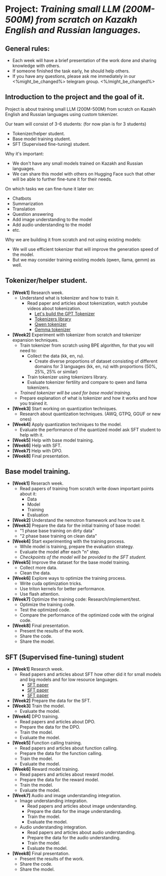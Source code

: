 # Project: *Training small LLM (200M-500M) from scratch on Kazakh English and Russian languages.*

## General rules:
- Each week will have a brief presentation of the work done and sharing knowledge with others.
- If someone finished the task early, he should help others. 
- If you have any questions, please ask me immediately in our <%might_be_changed%> telegram group. <%/might_be_changed%>

## Introduction to the project and the goal of it.
Project is about training small LLM (200M-500M) from scratch on Kazakh English and Russian languages using custom tokenizer.

Our team will consist of 3-6 students: (for now plan is for 3 students)
- Tokenizer/helper student.
- Base model training student.
- SFT (Supervised fine-tuning) student.

Why it's important:
- We don't have any small models trained on Kazakh and Russian languages.
- We can share this model with others on Hugging Face such that other will be able to further fine-tune it for their needs.

On which tasks we can fine-tune it later on:
- Chatbots
- Summarization
- Translation
- Question answering
- Add image understanding to the model
- Add audio understanding to the model
- etc. 

Why we are building it from scratch and not using existing models:
- We will use efficient tokenizer that will improve the generation speed of the model.
- But we may consider training existing models (qwen, llama, gemm) as well.

## Tokenizer/helper student.
- **[Week1]** Research week. 
    - Understand what is tokenizer and how to train it. 
      - Read paper and articles about tokenization, watch youtube videos about tokenization.
        - [Let's build the GPT Tokenizer](https://youtu.be/zduSFxRajkE?si=uscBgajGLQJ8ToQE)
        - [Tokenizers library](https://huggingface.co/learn/llm-course/en/chapter6)
        - [Qwen tokenizer](https://huggingface.co/Qwen/Qwen2.5-0.5B)
        - [Gemma tokenizer](https://huggingface.co/google/gemma-3-1b-pt)
- **[Week2]** Experiment with tokenizer from scratch and tokenizer expansion techniques.
    - Train tokenizer from scratch using BPE algorithm, for that you will need to:
        - Collect the data (kk, en, ru).
            - Create diverse proportions of dataset consisting of different domains for 3 languages (kk, en, ru) with proportions (50%, 25%, 25% or similar)
        - Train tokenizer using tokenizers library.
        - Evaluate tokenizer fertility and compare to qwen and llama tokenizers.
    - *Trained tokenizer will be used for base model training.*
    - Prepare explanation of what is tokenizer and how it works and how you trained it.
- **[Week3]** Start working on quantization techniques.
    - Research about quantization techniques. (AWQ, GTPQ, GGUF or new ones)
- **[Week4]** Apply quantization techniques to the model.
    - Evaluate the performance of the quantized model ask SFT student to help with it.
- **[Week5]** Help with base model training.
- **[Week6]** Help with SFT.
- **[Week7]** Help with DPO.
- **[Week8]** Final presentation.

## Base model training.
- **[Week1]** Reserach week. 
    - Read papers of training from scratch write down important points about it: 
        - Data
        - Model
        - Training
        - Evaluation
- **[Week2]** Understand the nemotron framework and how to use it.
- **[Week3]** Prepare the data for the initial training of base model: 
    - "1 phase base training on dirty data"
    - "2 phase base training on clean data"
- **[Week4]** Start experimenting with the training process.
    - While model is training, prepare the evaluation strategy.
    - Evaluate the model after each "n" step.
    - *Checkpoints of the model will be provided to the SFT student.*
- **[Week5]** Improve the dataset for the base model training.
    - Collect more data.
    - Clean the data.
- **[Week6]** Explore ways to optimize the training process.
    - Write cuda optimization tricks.
    - Use triton kernels for better performance.
    - Use flash attention.
- **[Week7]** Optimize the training code: Research/implement/test.
    - Optimize the training code.
    - Test the optimized code.
    - Compare the performance of the optimized code with the original code.
- **[Week8]** Final presentation.
    - Present the results of the work.
    - Share the code.
    - Share the model.

## SFT (Supervised fine-tuning) student
- **[Week1]** Research week. 
    - Read papers and articles about SFT how other did it for small models and big models and for low resource languages.
        - [SFT paper](https://arxiv.org/abs/2109.08668)
        - [SFT paper](https://arxiv.org/abs/2109.08668)
        - [SFT paper](https://arxiv.org/abs/2109.08668)
- **[Week2]** Prepare the data for the SFT.
- **[Week3]** Train the model.
    - Evaluate the model.
- **[Week4]** DPO training.
    - Read papers and articles about DPO.
    - Prepare the data for the DPO.
    - Train the model.
    - Evaluate the model.
- **[Week5]** Function calling training.
    - Read papers and articles about function calling.
    - Prepare the data for the function calling.
    - Train the model.
    - Evaluate the model.
- **[Week6]** Reward model training.
    - Read papers and articles about reward model.
    - Prepare the data for the reward model.
    - Train the model.
    - Evaluate the model.
- **[Week7]** Audio and image understanding integration.
    - Image understanding integration.
        - Read papers and articles about image understanding.
        - Prepare the data for the image understanding.
        - Train the model.
        - Evaluate the model.
    - Audio understanding integration.
        - Read papers and articles about audio understanding.
        - Prepare the data for the audio understanding.
        - Train the model.
        - Evaluate the model.
- **[Week8]** Final presentation.
    - Present the results of the work.
    - Share the code.
    - Share the model.

<!-- #### Other tasks to consider:
    - DPO training.
    - Function calling training/usage.
    - Reward model training. -->
